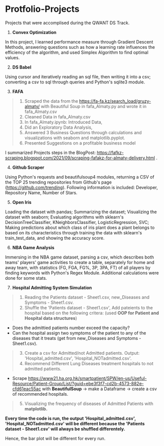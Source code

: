 # Protfolio-Projects

Projects that were accomplised during the QWANT DS Track.

1. **Convex Optimization**

In this project, I learned performance measure through Gradient Descent Methods, answering questions such as how a learning rate influences the efficiency of the algorithm, and used Simplex Algorithm to find optimal values.

2. **DS Babel**

Using cursor and iteratively reading an sql file, then writing it into a csv; converting a csv to sql through queries and Python's sqlite3 module.

3. **FAFA** 

>1.	Scraped the data from the https://fa-fa.kz/search_load/gruzy-almaty/ with Beautiful Soup in fafa_Almaty.py and wrote it in fafa_Almaty.csv
>2.	Cleaned Data in fafa_Almaty.csv
>3.	In fafa_Almaty.ipynb: Introduced Data,
>4.	Did an Exploratory Data Analysis, 
>5.	Answered 3 Business Questions through calculations and visualizations with seaborn and matplotlib.pyplot.
>6.	Presented Suggestions on a profitable business model

I summarized Projects steps in the BlogPost: https://fafkz-scraping.blogspot.com/2021/09/scraping-fafakz-for-almaty-delivery.html .

4. **Github Scraper**

Using Python's requests and beautifulsoup4 modules, returning a CSV of the TOP 25 trending repositories from Github's page (https://github.com/trending). Following information is included: Developer, Repository Name, Number of Stars.

5. **Open Iris**

Loading the dataset with pandas; Summarizing the dataset; Visualizing the dataset with seaborn; Evaluating algorithms with sklearn's DecisionTreeClassifier, KNeighborsClassifier, LogisticRegression, SVC; Making predictions about which class of iris plant does a plant belongs to based on its characteristics through training the data with sklearn's train_test_data, and showing the accuracy score.

6. **NBA Game Analysis**

Immersing in the NBA game dataset, parsing a csv, which describes both teams' players' game activities to
create a table, separately for home and away team, with statistics (FG, FGA, FG%, 3P, 3PA, FT) of all players by finding keywords with Python's Regex Module. Additional calculations were done for some stats.

7. **Hospital Admitting System Simulation**

>1. Reading the Patients dataset - Sheet1.csv, new_Diseases and Symptoms - Sheet1.csv.
>2. Shuffle the 'Patients dataset - Sheet1.csv', Add pateients to the hospital based on the following critera: (used **OOP for Patient and Hospital data structures**) 
- Does the admittied patients number exceed the capacity?
- Can the hospital assign two symptoms of the patient to any of the diseases that it treats (get from new_Diseases and Symptoms - Sheet1.csv).
>3. Create a csv for Admitted/not Admitted patients.
Output: 'Hospital_admitted.csv', 'Hospital_NOTadmitted.csv'.
>4. Recommend Different Lung Diseases treatment hospitals to not admitted patients.
- Scrape https://www21.ha.org.hk/smartpatient/SPW/en-us/Useful-Resource/Patient-Group/List/?guid=ebe3f3f7-cd2b-4573-882e-cfd61eac55ac with **BeautifulSoup** -> make a Dataframe -> create a csv of recommended hospitals.
>5. Visualizing the frequency of diseases of Admitted Patients with **matplotlib.**

**Every time the code is run, the output 'Hospital_admitted.csv', 'Hospital_NOTadmitted.csv' will be different because the 'Patients dataset - Sheet1.csv' will always be shuffled differentely.**

Hence, the bar plot will be different for every run.
